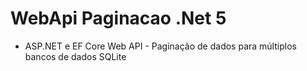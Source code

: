 ﻿# WebApi Paginacao .Net 5

- ASP.NET e EF Core Web API - Paginação de dados para múltiplos bancos de dados SQLite
